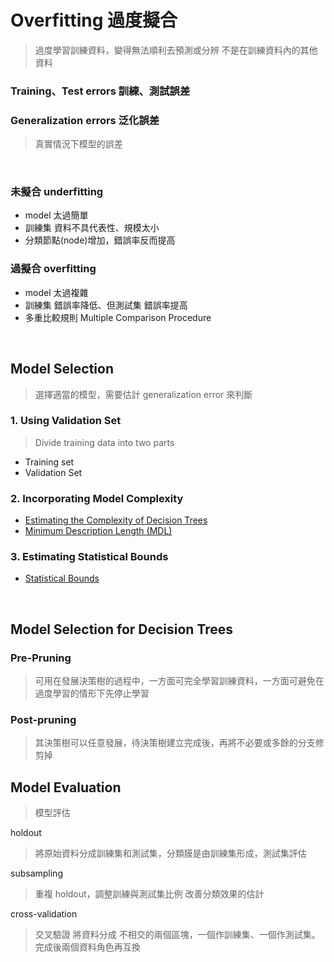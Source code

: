 # Overfitting 過度擬合
> 過度學習訓練資料，變得無法順利去預測或分辨 不是在訓練資料內的其他資料

### Training、Test errors 訓練、測試誤差
### Generalization errors 泛化誤差
  > 真實情況下模型的誤差

</br>

### 未擬合 underfitting
* model 太過簡單
* 訓練集 資料不具代表性、規模太小
* 分類節點(node)增加，錯誤率反而提高
### 過擬合 overfitting
* model 太過複雜
* 訓練集 錯誤率降低、但測試集 錯誤率提高
* 多重比較規則 Multiple Comparison Procedure

</br>

## Model Selection
> 選擇適當的模型，需要估計 generalization error 來判斷

### 1. Using Validation Set
> Divide training data into two parts 
* Training set
* Validation Set

### 2. Incorporating Model Complexity
* [Estimating the Complexity of Decision Trees](https://github.com/fuhsaio/BDLabNotes/blob/main/src/Estimating%20the%20Complexity%20of%20Decision%20Trees.pdf)  
* [Minimum Description Length (MDL)](https://github.com/fuhsaio/BDLabNotes/blob/main/src/Minimum%20Description%20Length%20(MDL).pdf)

### 3. Estimating Statistical Bounds
* [Statistical Bounds](https://github.com/fuhsaio/BDLabNotes/blob/main/src/Statistical%20Bounds.pdf)

</br>

## Model Selection for Decision Trees
### Pre-Pruning
> 可用在發展決策樹的過程中，一方面可完全學習訓練資料，一方面可避免在過度學習的情形下先停止學習

### Post-pruning
> 其決策樹可以任意發展，待決策樹建立完成後，再將不必要或多餘的分支修剪掉

## Model Evaluation
> 模型評估

holdout
> 將原始資料分成訓練集和測試集，分類膜是由訓練集形成，測試集評估

subsampling
> 重複 holdout，調整訓練與測試集比例 改善分類效果的估計

cross-validation
> 交叉驗證
> 將資料分成 不相交的兩個區塊，一個作訓練集、一個作測試集。
> 完成後兩個資料角色再互換

